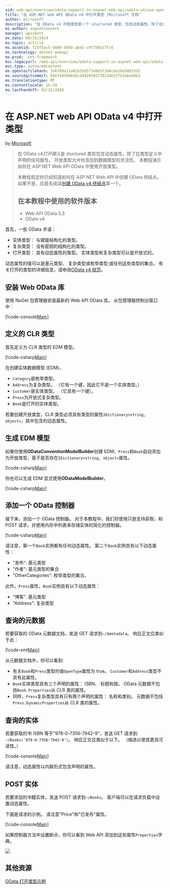 ```yaml
---
uid: web-api/overview/odata-support-in-aspnet-web-api/odata-v4/use-open-types-in-odata-v4
title: "在 ASP.NET web API OData v4 中打开类型 |Microsoft 文档"
author: microsoft
description: "在 OData v4 开放类型是一个 stuctured 类型，包含动态属性，除了在类型定义中声明的任何属性。 打开..."
ms.author: aspnetcontent
manager: wpickett
ms.date: 09/15/2014
ms.topic: article
ms.assetid: f25f5ac5-4800-4950-abe5-c97750a27fc6
ms.technology: dotnet-webapi
ms.prod: .net-framework
msc.legacyurl: /web-api/overview/odata-support-in-aspnet-web-api/odata-v4/use-open-types-in-odata-v4
msc.type: authoredcontent
ms.openlocfilehash: fe67b9a11a82b55d5f3e0e5f1b0cee10a58833d2
ms.sourcegitcommit: 016f4d58663bcd442930227022de23fb3abee0b3
ms.translationtype: MT
ms.contentlocale: zh-CN
ms.lasthandoff: 02/12/2018
---
```

<a name="open-types-in-odata-v4-with-aspnet-web-api"></a>在 ASP.NET web API OData v4 中打开类型
====================
by [Microsoft](https://github.com/microsoft)

> 在 OData v4*打开键入*是 stuctured 类型包含动态属性，除了在类型定义中声明的任何属性。 开放类型允许你添加到数据模型的灵活性。 本教程演示如何在 ASP.NET Web API OData 中使用开放类型。
> 
> 本教程假定你已经知道如何在 ASP.NET Web API 中创建 OData 终结点。 如果不是，应首先阅读[创建 OData v4 终结点](create-an-odata-v4-endpoint.md)第一个。
> 
> ## <a name="software-versions-used-in-the-tutorial"></a>在本教程中使用的软件版本
> 
> 
> - Web API OData 5.3
> - OData v4


首先，一些 OData 术语：

- 实体类型： 与键是结构化的类型。
- 复杂类型： 没有密钥的结构化的类型。
- 打开类型： 具有动态属性的类型。 实体类型和复杂类型可以是开放式的。

动态属性的值可以是基元类型、 复杂类型或枚举类型;或任何这些类型的集合。 有关打开的类型的详细信息，请参阅[OData v4 规范](http://www.odata.org/documentation/odata-version-4-0/)。

## <a name="install-the-web-odata-libraries"></a>安装 Web OData 库

使用 NuGet 包管理器安装最新的 Web API OData 库。 从包管理器控制台窗口中：

[!code-console[Main](use-open-types-in-odata-v4/samples/sample1.cmd)]

## <a name="define-the-clr-types"></a>定义的 CLR 类型

首先定义为 CLR 类型的 EDM 模型。

[!code-csharp[Main](use-open-types-in-odata-v4/samples/sample2.cs)]

在创建实体数据模型 (EDM)，

- `Category`是枚举类型。
- `Address`为复杂类型。 （它有一个键，因此它不是一个实体类型。）
- `Customer`是实体类型。 （它具有一个键）。
- `Press`为开放式复杂类型。
- `Book`是打开的实体类型。

若要创建开放类型，CLR 类型必须具有类型的属性`IDictionary<string, object>`，其中包含的动态属性。

## <a name="build-the-edm-model"></a>生成 EDM 模型

如果你使用**ODataConventionModelBuilder**创建 EDM，`Press`和`Book`自动添加为开放类型，基于是否存在`IDictionary<string, object>`属性。

[!code-csharp[Main](use-open-types-in-odata-v4/samples/sample3.cs)]

你也可以生成 EDM 显式使用**ODataModelBuilder**。

[!code-csharp[Main](use-open-types-in-odata-v4/samples/sample4.cs)]

## <a name="add-an-odata-controller"></a>添加一个 OData 控制器

接下来，添加一个 OData 控制器。 对于本教程中，我们将使用只是支持获取，和 POST 请求，并使用内存中列表来存储实体的简化的控制器。

[!code-csharp[Main](use-open-types-in-odata-v4/samples/sample5.cs)]

请注意，第一个`Book`实例都有任何动态属性。 第二个`Book`实例具有以下动态属性：

- "发布": 基元类型
- "作者": 基元类型的集合
- "OtherCategories": 枚举类型的集合。

此外，`Press`属性，`Book`实例具有以下动态属性：

- "博客": 基元类型
- "Address": 复杂类型

## <a name="query-the-metadata"></a>查询的元数据

若要获取的 OData 元数据文档，发送 GET 请求到`~/$metadata`。 响应正文应类似于此：

[!code-xml[Main](use-open-types-in-odata-v4/samples/sample6.xml?highlight=5,21)]

从元数据文档中，你可以看到:

- 有关`Book`和`Press`类型的值`OpenType`属性为 true。 `Customer`和`Address`类型不具有此属性。
- `Book`实体类型具有三个声明的属性： ISBN、 标题和按。 OData 元数据不包括`Book.Properties`从 CLR 类的属性。
- 同样，`Press`复杂类型具有只有两个声明的属性： 名称和类别。 元数据不包括`Press.DynamicProperties`从 CLR 类的属性。

## <a name="query-an-entity"></a>查询的实体

若要获取的书 ISBN 等于"978-0-7356-7942-9"，发送 GET 请求到`~/Books('978-0-7356-7942-9')`。 响应正文应类似于以下。 （缩进以使其更具可读性。）

[!code-console[Main](use-open-types-in-odata-v4/samples/sample7.cmd?highlight=8-13,15-23)]

请注意，动态属性以内联形式包含声明的属性。

## <a name="post-an-entity"></a>POST 实体

若要添加的书籍实体，发送 POST 请求到`~/Books`。 客户端可以在请求负载中设置动态属性。

下面是请求的示例。 请注意"Price"和"已发布"属性。

[!code-console[Main](use-open-types-in-odata-v4/samples/sample8.cmd?highlight=10)]

如果控制器方法中设置断点，你可以看到 Web API 添加到这些属性`Properties`字典。

![](use-open-types-in-odata-v4/_static/image1.png)

## <a name="additional-resources"></a>其他资源

[OData 打开类型示例](http://aspnet.codeplex.com/sourcecontrol/latest#Samples/WebApi/OData/v4/ODataOpenTypeSample/ReadMe.txt)
